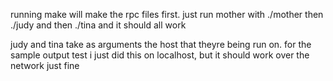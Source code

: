 running make will make the rpc files first.
just run mother with ./mother then
./judy and then ./tina and it should all work

judy and tina take as arguments the host that theyre being run on. for the 
sample output test i just did this on localhost, but it should work over the
network just fine
